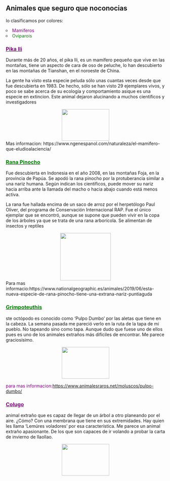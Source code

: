<html>

<head>

<title> Animales raros </title>

</head>

<body>
  

<h2> Animales que seguro que noconocias</h2>

</body>
  <p>lo clasificamos por colores:
  <li type="circle"><font color="purple">Mamiferos</font></li>
  <li type="circle"><font color="green">Oviparois</font></li>
  </p>
<u><font color="purple"><h3> Pika Ili</h3></font></u>
<p>Durante más de 20 años, el pika Ili, es un mamífero pequeño que vive en las montañas, tiene un aspecto de cara de oso de peluche, lo han descubierto en las montañas de Tianshan, en el noroeste de China.

La gente ha visto esta especie peluda sólo unas cuantas veces desde que fue descubierta en 1983. De hecho, sólo se han visto 29 ejemplares vivos, y poco se sabe acerca de su ecología y comportamiento asique es una especie en extincion.
Este animal dejaron alucinando a muchos cientificos y investigadores</p>
<div align="center"><img src="https://wl-genial.cf.tsp.li/resize/728x/jpg/272/41c/229c1756acb5ceabdd8bf4860b.jpg" width="150" height="100"></div>
Mas informacion: <a>https://www.ngenespanol.com/naturaleza/el-mamifero-que-eludioalaciencia/</a>

<u><font color="green"><h3> Rana Pinocho</h3></font></u>
<p>Fue descubierta en Indonesia en el año 2008, en las montañas Foja, en la provincia de Papúa. Se apodó la rana pinocho por la protuberancia similar a una nariz humana. Según indican los científicos, puede mover su nariz hacia arriba ante la llamada del macho o hacia abajo cuando está menos activa.

La rana fue hallada encima de un saco de arroz por el herpetólogo Paul Oliver, del programa de Conservación Internacional RAP. Fue el único ejemplar que se encontró, aunque se supone que pueden vivir en la copa de los árboles ya que se trata de una rana arborícola. Se alimentan de insectos y reptiles</p>
<div align="center"><img src="https://wl-genial.cf.tsp.li/resize/728x/jpg/6ce/52d/ae7dc95ae9ac5ebdeb40a3abc6.jpg" width="160" height="150"></div>
Para mas informacio:<a>https://www.nationalgeographic.es/animales/2019/06/esta-nueva-especie-de-rana-pinocho-tiene-una-extrana-nariz-puntiaguda</a>

<u><font color="green"><h3> Grimpoteuthis</h3></font></u>
<p>ste octópodo es conocido como ‘Pulpo Dumbo’ por las aletas que tiene en la cabeza. La semana pasada me pareció verlo en la ruta de la tapa de mi pueblo. No tapeando sino como tapa. Aunque dudo que fuese uno de ellos pues es uno de los animales extraños más difíciles de encontrar. Me parece graciosísimo.</p>
<div align="center"><img src="https://i.blogs.es/e9edf0/dumbo-hires_-cropped-/1366_2000.jpg" width="150" height="100"></div>

<font color="purple">para mas informacion:</font><a>https://www.animalesraros.net/moluscos/pulpo-dumbo/</a>

<u><font color="purple"><h3>Colugo</h3></font></u>
<p>animal extraño que es capaz de llegar de un árbol a otro planeando por el aire. ¿Cómo? Con una membrana que tiene en sus extremidades. Hay quien les llama ‘Lemúres voladores’ por esa característica. Me parece un animal extraño apasionante. De los que son capaces de ir volando a probar la carta de invierno de llaollao.</p>
<div align="center"><img src="https://www.llaollaoweb.com/blog/wp-content/uploads/2013/10/colugo.jpg" width="150" height="100"></div>

</html>



